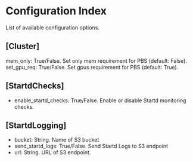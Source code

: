 # Configuration Index

List of available configuration options.

## [Cluster]
mem_only: True/False. Set only mem requirement for PBS (default: False).
set_gpu_req: True/False. Set gpus requirement for PBS (default: True).

## [StartdChecks]

* enable_startd_checks: True/False.  Enable or disable Startd monitoring checks. 

## [StartdLogging]

* bucket: String.  Name of S3 bucket
* send_startd_logs: True/False.  Send Startd Logs to S3 endpoint
* url: String.  URL of S3 endpoint.
